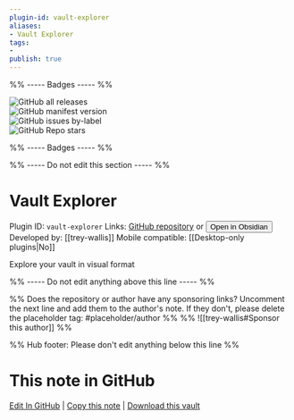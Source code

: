 ```yaml
---
plugin-id: vault-explorer
aliases:
- Vault Explorer
tags: 
- 
publish: true
---
```


%% ----- Badges ----- %%

![GitHub all releases](https://img.shields.io/github/downloads/trey-wallis/obsidian-vault-explorer/total?color=573E7A&logo=github&style=for-the-badge)   
![GitHub manifest version](https://img.shields.io/github/manifest-json/v/trey-wallis/obsidian-vault-explorer?color=573E7A&logo=github&style=for-the-badge)   
![GitHub issues by-label](https://img.shields.io/github/issues/trey-wallis/obsidian-vault-explorer/help%20wanted?color=573E7A&logo=github&style=for-the-badge)   
![GitHub Repo stars](https://img.shields.io/github/stars/trey-wallis/obsidian-vault-explorer?color=573E7A&logo=github&style=for-the-badge)

%% ----- Badges ----- %%

%% ----- Do not edit this section ----- %%

# Vault Explorer

Plugin ID: `vault-explorer`
Links: [GitHub repository](https://github.com/trey-wallis/obsidian-vault-explorer) or [<button id=HH>Open in Obsidian</button>](obsidian://show-plugin?id=vault-explorer)
Developed by: [[trey-wallis]]
Mobile compatible: [[Desktop-only plugins|No]]

Explore your vault in visual format

%% ----- Do not edit anything above this line ----- %% 

%% Does the repository or author have any sponsoring links? Uncomment the next line and add them to the author's note. If they don't, please delete the placeholder tag: #placeholder/author %%
%% ![[trey-wallis#Sponsor this author]] %%

%% Hub footer: Please don't edit anything below this line %%

# This note in GitHub

<span class="git-footer">[Edit In GitHub](https://github.dev/obsidian-community/obsidian-hub/blob/main/02%20-%20Community%20Expansions/02.05%20All%20Community%20Expansions/Plugins/vault-explorer.md "git-hub-edit-note") | [Copy this note](https://raw.githubusercontent.com/obsidian-community/obsidian-hub/main/02%20-%20Community%20Expansions/02.05%20All%20Community%20Expansions/Plugins/vault-explorer.md "git-hub-copy-note") | [Download this vault](https://github.com/obsidian-community/obsidian-hub/archive/refs/heads/main.zip "git-hub-download-vault") </span>
